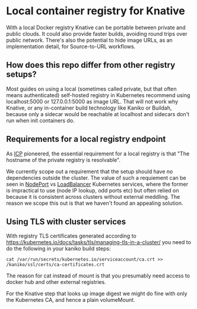 # Local container registry for Knative

With a local Docker registry Knative can be portable between private and public clouds.
It could also provide faster builds, avoiding round trips over public network.
There's also the potential to hide image URLs,
as an implementation detail, for Source-to-URL workflows.

## How does this repo differ from other registry setups?

Most guides on using a local (sometimes called private, but that often means authenticated)
self-hosted registry in Kubernetes recommend using localhost:5000 or 127.0.0.1:5000 as image URL.
That will not work why Knative, or any in-container build technology like Kaniko or Buildah,
because only a sidecar would be reachable at localhost and sidecars don't run when init containers do.

## Requirements for a local registry endpoint

As [ICP](https://medium.com/@zhimin.wen/explore-knative-build-on-on-premise-kubernetes-cluster-ibm-cloud-private-b0e94e59ba9d) pioneered, the essential requirement for a local registry is that "The hostname of the private registry is resolvable".

We currently scope out a requirement that the setup should have no dependencies outside the cluster.
The value of such a requiement can be seen in [NodePort]() vs [LoadBalancer]() Kubernetes services,
where the former is impractical to use (node IP lookup, odd ports etc) but often relied on
because it is consistent across clusters without external meddling.
The reason we scope this out is that we haven't found an appealing solution.

## Using TLS with cluster services

With registry TLS certificates generated according to
https://kubernetes.io/docs/tasks/tls/managing-tls-in-a-cluster/
you need to do the following in your kaniko build steps:

```
cat /var/run/secrets/kubernetes.io/serviceaccount/ca.crt >> /kaniko/ssl/certs/ca-certificates.crt
```

The reason for cat instead of mount is that you presumably need access to docker hub and other external registries.

For the Knative step that looks up image digest we might do fine with only the Kubernetes CA, and hence a plain volumeMount.
